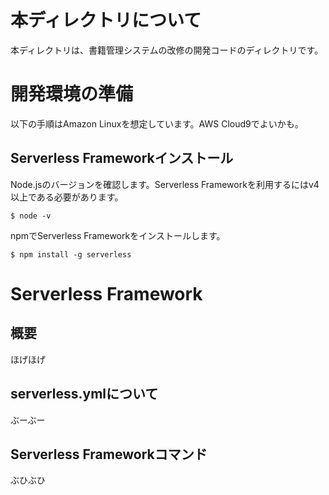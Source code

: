 # 本ディレクトリについて
本ディレクトリは、書籍管理システムの改修の開発コードのディレクトリです。
# 開発環境の準備
以下の手順はAmazon Linuxを想定しています。AWS Cloud9でよいかも。
## Serverless Frameworkインストール
Node.jsのバージョンを確認します。Serverless Frameworkを利用するにはv4以上である必要があります。

```
$ node -v
```

npmでServerless Frameworkをインストールします。

```
$ npm install -g serverless
```

# Serverless Framework
## 概要
ほげほげ
## serverless.ymlについて
ぶーぶー
## Serverless Frameworkコマンド
ぶひぶひ